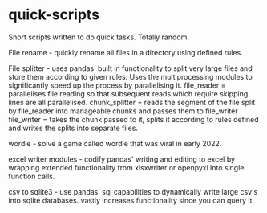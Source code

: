 # quick-scripts
Short scripts written to do quick tasks. Totally random.

File rename - quickly rename all files in a directory using defined rules.

File splitter - uses pandas' built in functionality to split very large files and store them according to given rules. Uses the multiprocessing modules to significantly speed up the process by parallelising it.
file_reader = parallelises file reading so that subsequent reads which require skipping lines are all parallelised.
chunk_splitter = reads the segment of the file split by file_reader into manageable chunks and passes them to file_writer
file_writer = takes the chunk passed to it, splits it according to rules defined and writes the splits into separate files.

wordle - solve a game called wordle that was viral in early 2022.

excel writer modules - codify pandas' writing and editing to excel by wrapping extended functionality from xlsxwriter or openpyxl into single function calls.

csv to sqlite3 - use pandas' sql capabilities to dynamically write large csv's into sqlite databases. vastly increases functionality since you can query it.
